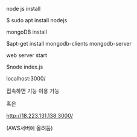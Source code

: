 node js install

$ sudo apt install nodejs


mongoDB install


$apt-get install mongodb-clients mongodb-server


web server start


$node index.js


localhost:3000/

접속하면 기능 이용 가능


혹은 

http://18.223.131.138:3000/

(AWS서버에 올려둠)
